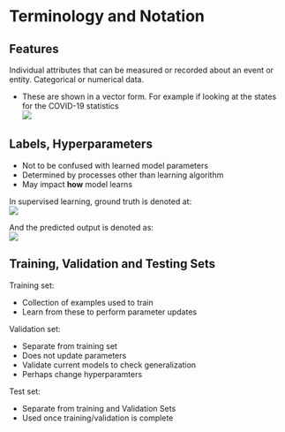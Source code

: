 # Terminology and Notation

## Features
 Individual attributes that can be measured or recorded about an event or entity. Categorical or numerical data.
- These are shown in a vector form. For example if looking at the states for the COVID-19 statistics
<br><img src="https://latex.codecogs.com/gif.latex?x=\begin{bmatrix}confirmed\ cases\\tests\ conducted\\ deaths\\recoveries\end{bmatrix}" /> <br>


## Labels, Hyperparameters
- Not to be confused with learned model parameters
- Determined by processes other than learning algorithm
- May impact **how** model learns

In supervised learning, ground truth is denoted at:
<br><img src="https://latex.codecogs.com/gif.latex?y= \begin{bmatrix} y_1 \\ y_2 \\ \vdots\\ y_k \end{bmatrix}" /> <br>

And the predicted output is denoted as:
<br><img src="https://latex.codecogs.com/gif.latex?y= \begin{bmatrix} \hat{y_1} \\ \hat{y_2} \\ \vdots\\ \hat{y_k} \end{bmatrix}" /> <br>

## Training, Validation and Testing Sets

Training set:
- Collection of examples used to train
- Learn from these to perform parameter updates

Validation set:
- Separate from training set
- Does not update parameters
- Validate current models to check generalization
- Perhaps change hyperparamters

Test set:
- Separate from training and Validation Sets
- Used once training/validation is complete